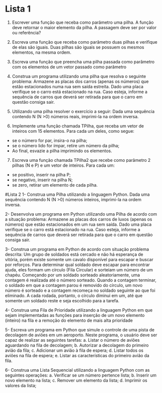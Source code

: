 # Lista 1
1) Escrever uma função que receba como parâmetro uma pilha.
A função deve retornar o maior elemento da pilha. A passagem deve
ser por valor ou referência?

2) Escreva uma função que receba como parâmetro duas pilhas e
verifique de elas são iguais. Duas pilhas são iguais se possuem os
mesmos elementos, na mesma ordem.

3) Escreva uma função que preencha uma pilha passada como
parâmetro com os elementos de um vetor passado como parâmetro

4) Construa um programa utilizando uma pilha que resolva o seguinte
problema:
Armazene as placas dos carros (apenas os números) que estão
estacionados numa rua sem saída estreita. Dado uma placa verifique
se o carro está estacionado na rua. Caso esteja, informe a sequência
de carros que deverá ser retirada para que o carro em questão
consiga sair.

5) Utilizando uma pilha resolver o exercício a seguir:
Dada uma sequência contendo N (N &gt;0) números reais, imprimi-la na
ordem inversa.

6) Implemente uma função chamada TPilha, que receba um vetor de
inteiros com 15 elementos. Para cada um deles, como segue:
- se o número for par, insira-o na pilha;
- se o número lido for ímpar, retire um número da pilha;
- Ao final, esvazie a pilha imprimindo os elementos.

7) Escreva uma função chamada TPilha2 que recebe como parâmetro 2
pilhas (N e P) e um vetor de inteiros. Para cada um:
- se positivo, inserir na pilha P;
- se negativo, inserir na pilha N;
- se zero, retirar um elemento de cada pilha.

#Lista 2
1- Construa uma Pilha utilizando a linguagem Python. Dada uma sequência contendo N (N
&gt;0) números inteiros, imprimi-la na ordem inversa.

2- Desenvolva um programa em Python utilizando uma Pilha de acordo com a situação
problema: Armazene as placas dos carros de luxos (apenas os números) que estão
estacionados em um rua sem saída. Dado uma placa verifique se o carro está estacionado
na rua. Caso esteja, informe a sequência de carros que deverá ser retirada para que o
carro em questão consiga sair.

3- Construa um programa em Python de acordo com situação problema descrita: Um grupo
de soldados está cercado e não há esperança de vitória, porém existe somente um cavalo
disponível para escapar e buscar por reforços. Para determinar qual soldado deve escapar
para encontrar ajuda, eles formam um círculo (Fila Circular) e sorteiam um número de um
chapéu. Começando por um soldado sorteado aleatoriamente, uma contagem é realizada
até o número sorteado. Quando a contagem terminar, o soldado em que a contagem
parou é removido do círculo, um novo número é sorteado e a contagem recomeça no
soldado seguinte ao que foi eliminado. A cada rodada, portanto, o círculo diminui em um,
até que somente um soldado reste e seja escolhido para a tarefa.

4- Construa uma Fila de Prioridade utilizando a linguagem Python em que sejam
implementadas as funções para inserção de um novo elemento (inteiro) na fila e a
remoção do elemento de mais alta prioridade

5- Escreva um programa em Python que simule o controle de uma pista de decolagem de
aviões em um aeroporto. Neste programa, o usuário deve ser capaz de realizar as
seguintes tarefas:
a. Listar o número de aviões aguardando na fila de decolagem;
b. Autorizar a decolagem do primeiro avião da fila;
c. Adicionar um avião à fila de espera;
d. Listar todos os aviões na fila de espera;
e. Listar as características do primeiro avião da fila.

6- Construa uma Lista Sequencial utilizando a linguagem Python com as seguintes operações:
a. Verificar se um número pertence lista;
b. Inserir um novo elemento na lista;
c. Remover um elemento da lista;
d. Imprimir os valores da lista;
